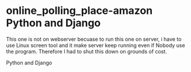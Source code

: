 # online_polling_place-amazon   Python and Django 

This one is not on webserver becuase to run this one on server, i have to use Linux screen tool and it make server keep running even if Nobody use the program. Therefore I had to shut this down on grounds of cost.

 Python and Django 
